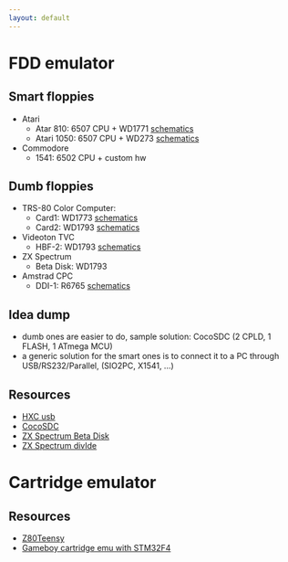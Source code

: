 ```yaml
---
layout: default
---
```


FDD emulator
============

Smart floppies
--------------

- Atari
  - Atar 810: 6507 CPU + WD1771 [schematics](http://www.dereatari.republika.pl/literat/810fsm.pdf)
  - Atari 1050: 6507 CPU + WD273 [schematics](https://nuxx.net/gallery/v/computers/atari800xl/atari1050_schematic.png.html?g2_imageViewsIndex=2)
- Commodore
  - 1541: 6502 CPU + custom hw

Dumb floppies
-------------

- TRS-80 Color Computer:
  - Card1: WD1773 [schematics](http://www.colorcomputerarchive.com/coco/Documents/Manuals/Hardware/Western%20Digital%20Floppy%20Controller%20-%20WD1773%20Schematic%20Diagram.gif)
  - Card2: WD1793 [schematics](http://www.colorcomputerarchive.com/coco/Documents/Manuals/Hardware/Western%20Digital%20Floppy%20Controller%20-%20WD1793%205V%20Schematic%20Diagram.gif)
- Videoton TVC
  - HBF-2: WD1793 [schematics](http://tvc.homeserver.hu/doc/tervrajzok/hba2/tvc_floppy_2005.png)
- ZX Spectrum
  - Beta Disk: WD1793
- Amstrad CPC
  - DDI-1: R6765 [schematics](http://www.cpcwiki.eu/imgs/4/4f/DDI_Schematic.png)

Idea dump
---------

- dumb ones are easier to do, sample solution: CocoSDC (2 CPLD, 1 FLASH, 1 ATmega MCU)
- a generic solution for the smart ones is to connect it to a PC through USB/RS232/Parallel, (SIO2PC, X1541, ...)

Resources
---------
- [HXC usb](http://hxc2001.free.fr/floppy_drive_emulator/)
- [CocoSDC](http://cocosdc.blogspot.com.au)
- [ZX Spectrum Beta Disk](http://en.wikipedia.org/wiki/Beta_Disk_Interface)
- [ZX Spectrum divIde](http://baze.au.com/divide/)


Cartridge emulator
==================

Resources
---------

- [Z80Teensy](http://labs.domipheus.com/blog/teensy-z80-part-1-intro-memory-serial-io-and-display/)
- [Gameboy cartridge emu with STM32F4](http://dhole.github.io/post/gameboy_cartridge_emu_1/)

